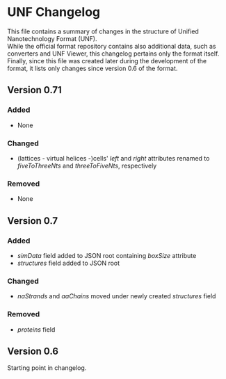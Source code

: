 # UNF Changelog
This file contains a summary of changes in the structure of Unified Nanotechnology Format (UNF).  
While the official format repository contains also additional data, such as converters and UNF Viewer, this changelog pertains only the format itself.  
Finally, since this file was created later during the development of the format, it lists only changes since version 0.6 of the format. 

## Version 0.71
### Added
- None

### Changed
- (lattices - virtual helices -)cells' *left* and *right* attributes renamed to *fiveToThreeNts* and *threeToFiveNts*, respectively

### Removed
- None

## Version 0.7
### Added
- *simData* field added to JSON root containing *boxSize* attribute
- *structures* field added to JSON root

### Changed
- *naStrands* and *aaChains* moved under newly created *structures* field

### Removed
- *proteins* field 

## Version 0.6
Starting point in changelog.
